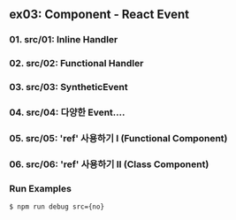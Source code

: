 ## ex03: Component - React Event

### 01. src/01: Inline Handler
### 02. src/02: Functional Handler 
### 03. src/03: SyntheticEvent
### 04. src/04: 다양한 Event....
### 05. src/05: 'ref' 사용하기 I     (Functional Component) 
### 06. src/06: 'ref' 사용하기 II    (Class Component)

### Run Examples
```bash
$ npm run debug src={no}
```